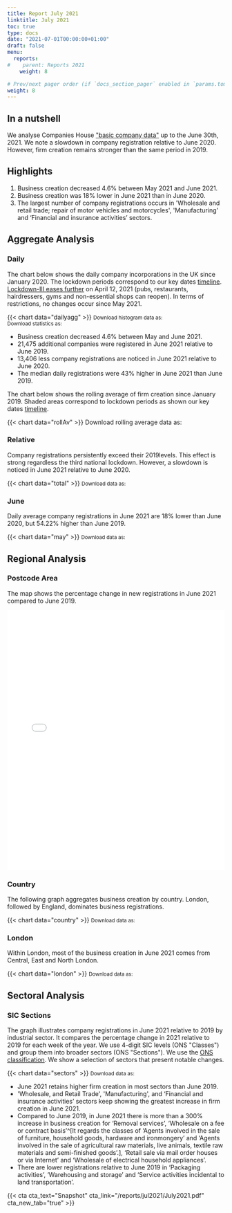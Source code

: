 ```yaml
---
title: Report July 2021
linktitle: July 2021
toc: true
type: docs
date: "2021-07-01T00:00:00+01:00"
draft: false
menu:
  reports:
#    parent: Reports 2021
    weight: 8

# Prev/next pager order (if `docs_section_pager` enabled in `params.toml`)
weight: 8
---
```


## In a nutshell

We analyse Companies House ["basic company data"](http://download.companieshouse.gov.uk/en_output.html) up to the June 30th, 2021. We note a slowdown in company registration relative to June 2020. However, firm creation remains stronger than the same period in 2019. 

## <i class="far fa-lightbulb"></i>  <span class="ml-1">Highlights</span>
1. Business creation decreased 4.6% between May 2021 and June 2021.
2. Business creation was 18% lower in June 2021 than in June 2020.
3. The largest number of company registrations occurs in 'Wholesale and retail trade; repair of motor vehicles and motorcycles', 'Manufacturing' and ‘Financial and insurance activities’ sectors. 


## <i class="fas fa-bullseye"></i> <span class="ml-1">Aggregate Analysis</span>
### Daily 
The chart below shows the daily company incorporations in the UK since January 2020. The lockdown periods correspond to our key dates [timeline](https://uk-firm-dynamics.netlify.app/reports/#timeline). [Lockdown-III eases further]( https://www.bbc.co.uk/news/uk-56641596) on April 12, 2021 (pubs, restaurants, hairdressers, gyms and non-essential shops can reopen). In terms of restrictions, no changes occur since May 2021.

{{< chart data="dailyagg" >}}
<small>Download histogram data as: <a href="data/01histogram.csv" download="01histogram.csv"><i class="fas fa-file-csv"></i></a>
  <br>
Download statistics as: <a href="data/02statsLockdown.xlsx" download="02statistics.xlsx"><i class="fas fa-file-excel"></i></a></small>

- Business creation decreased 4.6% between May and June 2021. 
- 21,475 additional companies were registered in June 2021 relative to June 2019. 
- 13,406 less company registrations are noticed in June 2021 relative to June 2020.
- The median daily registrations were 43% higher in June 2021 than June 2019. 

The chart below shows the rolling average of firm creation since January 2019. Shaded areas correspond to lockdown periods as shown our key dates [timeline](https://uk-firm-dynamics.netlify.app/reports/#timeline).

{{< chart data="rollAv" >}}
Download rolling average data as: <a href="data/08rollingAverage.csv" download="08rollingAverage.csv"><i class="fas fa-file-excel"></i></a></small>



### Relative  

Company registrations persistently exceed their 2019levels. This effect is strong regardless the third national lockdown. However, a slowdown is noticed in June 2021 relative to June 2020.  

{{< chart data="total" >}}
<small>Download data as: <a href="data/04ratio.csv" download="03ratio.csv"><i class="fas fa-file-csv"></i></a></small>

### June
Daily average company registrations in June 2021 are 18% lower than June 2020, but 54.22% higher than June 2019.

{{< chart data="may" >}}
<small>Download data as: <a href="data/03statsJune.csv" download="04may.csv"><i class="fas fa-file-csv"></i></a></small>

## <i class="fas fa-map-marker-alt"></i>  <span class="ml-1">Regional Analysis</span>

### Postcode Area
The map shows the percentage change in new registrations in June 2021 compared to June 2019.  

<iframe src="mapJune2021Av.html" style="height:600px;width:100%;border:none;overflow:hidden;"></iframe>

### Country 
The following graph aggregates business creation by country. London, followed by England, dominates business registrations. 

{{< chart data="country" >}}
<small>Download data as: <a href="data/05country.csv" download="05country.csv"><i class="fas fa-file-csv"></i></a></small>

### London
Within London, most of the business creation in June 2021 comes from Central, East and North London. 

{{< chart data="london" >}}
<small>Download data as: <a href="data/06London.csv" download="06london.csv"><i class="fas fa-file-csv"></i></a></small>


## <i class="fas fa-industry"></i> <span class="ml-1">Sectoral Analysis</span>
### SIC Sections
The graph illustrates company registrations in June 2021 relative to 2019 by industrial sector. It compares the percentage change in 2021 relative to 2019 for each week of the year. We use 4-digit SIC levels (ONS "Classes") and group them into broader sectors (ONS "Sections"). We use the [ONS classification](https://onsdigital.github.io/dp-classification-tools/standard-industrial-classification/ONS_SIC_hierarchy_view.html). We show a selection of sectors that present notable changes. 

{{< chart data="sectors" >}}
<small>Download data as: <a href="data/07sections.csv" download="07sections.csv"><i class="fas fa-file-csv"></i></a></small>

- June 2021 retains higher firm creation in most sectors than June 2019.
- 'Wholesale, and Retail Trade', 'Manufacturing', and ‘Financial and insurance activities’ sectors keep showing the greatest increase in firm creation in June 2021. 
- Compared to June 2019, in June 2021 there is more than a 300% increase in business creation for ‘Removal services’, ‘Wholesale on a fee or contract basis’^[It regards the classes of ‘Agents involved in the sale of furniture, household goods, hardware and ironmongery’ and ‘Agents involved in the sale of agricultural raw materials, live animals, textile raw materials and semi-finished goods’.], ‘Retail sale via mail order houses or via Internet’ and ‘Wholesale of electrical household appliances’. 
- There are lower registrations relative to June 2019 in ‘Packaging activities’, ‘Warehousing and storage’ and ‘Service activities incidental to land transportation’. 


{{< cta cta_text="Snapshot" cta_link="/reports/jul2021/July2021.pdf" cta_new_tab="true" >}}
